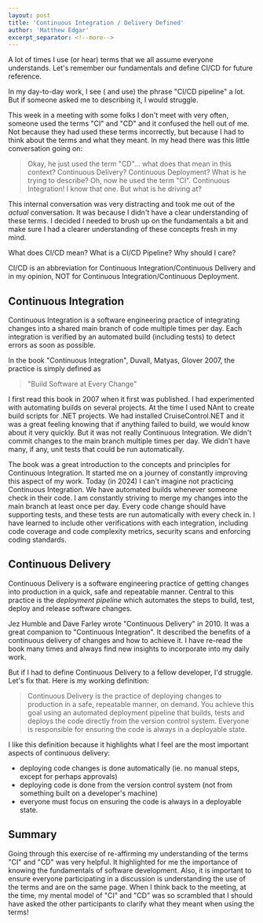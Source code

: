 ```yaml
---
layout: post
title: 'Continuous Integration / Delivery Defined'
author: 'Matthew Edgar'
excerpt_separator: <!--more-->
---
```


A lot of times I use (or hear) terms that we all assume everyone understands. Let's remember our fundamentals and define CI/CD for future reference.

<!--more-->

In my day-to-day work, I see ( and use) the phrase "CI/CD pipeline" a lot. But if someone asked me to describing it, I would struggle. 

This week in a meeting with some folks I don't meet with very often, someone used the terms "CI" and "CD" and it confused the hell out of me. Not because they had used these terms incorrectly, but because I had to think about the terms and what they meant. In my head there was this little conversation going on:

> Okay, he just used the term "CD"... what does that mean in this context? Continuous Delivery? Continuous Deployment? What is he trying to describe? Oh, now he used the term "CI". Continuous Integration! I know that one. But what is he driving at? 

This internal conversation was very distracting and took me out of the _actual_ conversation. It was because I didn't have a clear understanding of these terms. I decided I needed to brush up on the fundamentals a bit and make sure I had a clearer understanding of these concepts fresh in my mind.

What does CI/CD mean? What is a CI/CD Pipeline? Why should I care?

CI/CD is an abbreviation for Continuous Integration/Continuous Delivery and in my opinion, NOT for Continuous Integration/Continuous Deployment.

## Continuous Integration

Continuous Integration is a software engineering practice of integrating changes into a shared main branch of code multiple times per day. Each integration is verified by an automated build (including tests) to detect errors as soon as possible.

In the book "Continuous Integration", Duvall, Matyas, Glover 2007, the practice is simply defined as 

> "Build Software at Every Change"

I first read this book in 2007 when it first was published. I had experimented with automating builds on several projects. At the time I used NAnt to create build scripts for .NET projects. We had installed CruiseControl.NET and it was a great feeling knowing that if anything failed to build, we would know about it very quickly. But it was not really Continuous Integration. We didn't commit changes to the main branch multiple times per day. We didn't have many, if any, unit tests that could be run automatically. 

The book was a great introduction to the concepts and principles for Continuous Integration. It started me on a journey of constantly improving this aspect of my work. Today (in 2024) I can't imagine not practicing Continuous Integration. We have automated builds whenever someone check in their code. I am constantly striving to merge my changes into the main branch at least once per day. Every code change should have supporting tests, and these tests are run automatically with every check in. I have learned to include other verifications with each integration, including code coverage and code complexity metrics, security scans and enforcing coding standards.

## Continuous Delivery

Continuous Delivery is a software engineering practice of getting changes into production in a quick, safe and repeatable manner. Central to this practice is the _deployment pipeline_ which automates the steps to build, test, deploy and release software changes.

Jez Humble and Dave Farley wrote "Continuous Delivery" in 2010. It was a great companion to "Continuous Integration". It described the benefits of a continuous delivery of changes and how to achieve it. I have re-read the book many times and always find new insights to incorporate into my daily work.

 
But if I had to define Continuous Delivery to a fellow developer, I'd struggle. Let's fix that. Here is my working definition:

> Continuous Delivery is the practice of deploying changes to production in a safe, repeatable manner, on demand. You achieve this goal using an automated deployment pipeline that builds, tests and deploys the code directly from the version control system. Everyone is responsible for ensuring the code is always in a deployable state. 

I like this definition because it highlights what I feel are the most important aspects of continuous delivery:
- deploying code changes is done automatically (ie. no manual steps, except for perhaps approvals)
- deploying code is done from the version control system (not from something built on a developer's machine)
- everyone must focus on ensuring the code is always in a deployable state.

## Summary

Going through this exercise of re-affirming my understanding of the terms "CI" and "CD" was very helpful. It highlighted for me the importance of knowing the fundamentals of software development. Also, it is important to ensure everyone participating in a discussion is understanding the use of the terms and are on the same page. When I think back to the meeting, at the time, my mental model of "CI" and "CD" was so scrambled that I should have asked the other participants to clarify what they meant when using the terms!

